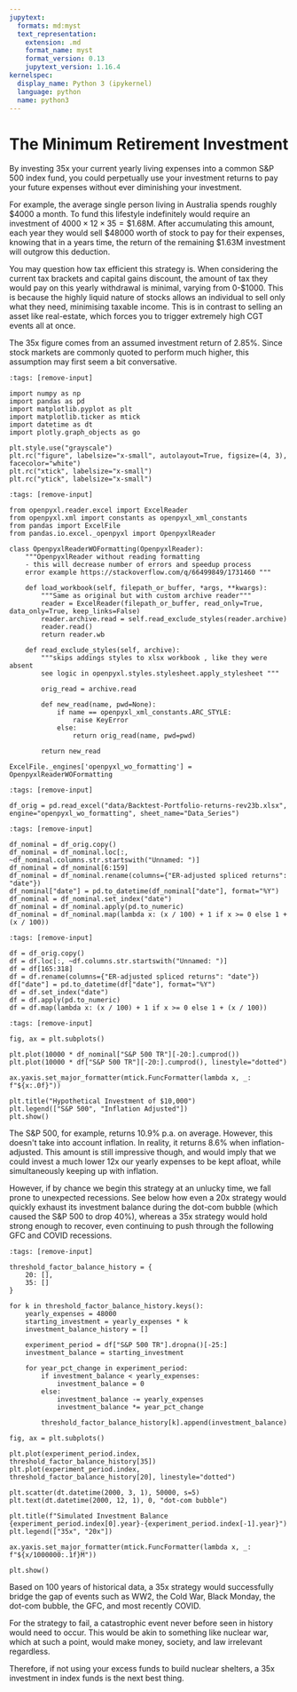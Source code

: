 ```yaml
---
jupytext:
  formats: md:myst
  text_representation:
    extension: .md
    format_name: myst
    format_version: 0.13
    jupytext_version: 1.16.4
kernelspec:
  display_name: Python 3 (ipykernel)
  language: python
  name: python3
---
```


# The Minimum Retirement Investment

By investing 35x your current yearly living expenses into a common S&P 500 index fund, you could perpetually use your investment returns to pay your future expenses without ever diminishing your investment.

For example, the average single person living in Australia spends roughly \$4000 a month. To fund this lifestyle indefinitely would require an investment of $4000 \times 12 \times 35 = \$1.68\text{M}$. After accumulating this amount, each year they would sell \$48000 worth of stock to pay for their expenses, knowing that in a years time, the return of the remaining \$1.63M investment will outgrow this deduction.

You may question how tax efficient this strategy is. When considering the current tax brackets and capital gains discount, the amount of tax they would pay on this yearly withdrawal is minimal, varying from 0-$1000. This is because the highly liquid nature of stocks allows an individual to sell only what they need, minimising taxable income. This is in contrast to selling an asset like real-estate, which forces you to trigger extremely high CGT events all at once.

The 35x figure comes from an assumed investment return of 2.85%. Since stock markets are commonly quoted to perform much higher, this assumption may first seem a bit conversative.

```{code-cell} ipython3
:tags: [remove-input]

import numpy as np
import pandas as pd
import matplotlib.pyplot as plt
import matplotlib.ticker as mtick
import datetime as dt
import plotly.graph_objects as go

plt.style.use("grayscale")
plt.rc("figure", labelsize="x-small", autolayout=True, figsize=(4, 3), facecolor="white")
plt.rc("xtick", labelsize="x-small")
plt.rc("ytick", labelsize="x-small")
```

```{code-cell} ipython3
:tags: [remove-input]

from openpyxl.reader.excel import ExcelReader
from openpyxl.xml import constants as openpyxl_xml_constants
from pandas import ExcelFile
from pandas.io.excel._openpyxl import OpenpyxlReader

class OpenpyxlReaderWOFormatting(OpenpyxlReader):
    """OpenpyxlReader without reading formatting
    - this will decrease number of errors and speedup process
    error example https://stackoverflow.com/q/66499849/1731460 """

    def load_workbook(self, filepath_or_buffer, *args, **kwargs):
        """Same as original but with custom archive reader"""
        reader = ExcelReader(filepath_or_buffer, read_only=True, data_only=True, keep_links=False)
        reader.archive.read = self.read_exclude_styles(reader.archive)
        reader.read()
        return reader.wb

    def read_exclude_styles(self, archive):
        """skips addings styles to xlsx workbook , like they were absent
        see logic in openpyxl.styles.stylesheet.apply_stylesheet """

        orig_read = archive.read

        def new_read(name, pwd=None):
            if name == openpyxl_xml_constants.ARC_STYLE:
                raise KeyError
            else:
                return orig_read(name, pwd=pwd)

        return new_read

ExcelFile._engines['openpyxl_wo_formatting'] = OpenpyxlReaderWOFormatting
```

```{code-cell} ipython3
:tags: [remove-input]

df_orig = pd.read_excel("data/Backtest-Portfolio-returns-rev23b.xlsx", engine="openpyxl_wo_formatting", sheet_name="Data_Series")
```

```{code-cell} ipython3
:tags: [remove-input]

df_nominal = df_orig.copy()
df_nominal = df_nominal.loc[:, ~df_nominal.columns.str.startswith("Unnamed: ")]
df_nominal = df_nominal[6:159]
df_nominal = df_nominal.rename(columns={"ER-adjusted spliced returns": "date"})
df_nominal["date"] = pd.to_datetime(df_nominal["date"], format="%Y")
df_nominal = df_nominal.set_index("date")
df_nominal = df_nominal.apply(pd.to_numeric)
df_nominal = df_nominal.map(lambda x: (x / 100) + 1 if x >= 0 else 1 + (x / 100))
```

```{code-cell} ipython3
:tags: [remove-input]

df = df_orig.copy()
df = df.loc[:, ~df.columns.str.startswith("Unnamed: ")]
df = df[165:318]
df = df.rename(columns={"ER-adjusted spliced returns": "date"})
df["date"] = pd.to_datetime(df["date"], format="%Y")
df = df.set_index("date")
df = df.apply(pd.to_numeric)
df = df.map(lambda x: (x / 100) + 1 if x >= 0 else 1 + (x / 100))
```

```{code-cell} ipython3
:tags: [remove-input]

fig, ax = plt.subplots()

plt.plot(10000 * df_nominal["S&P 500 TR"][-20:].cumprod())
plt.plot(10000 * df["S&P 500 TR"][-20:].cumprod(), linestyle="dotted")

ax.yaxis.set_major_formatter(mtick.FuncFormatter(lambda x, _: f"${x:.0f}"))

plt.title("Hypothetical Investment of $10,000")
plt.legend(["S&P 500", "Inflation Adjusted"])
plt.show()
```

The S&P 500, for example, returns 10.9% p.a. on average. However, this doesn't take into account inflation. In reality, it returns 8.6% when inflation-adjusted. This amount is still impressive though, and would imply that we could invest a much lower 12x our yearly expenses to be kept afloat, while simultaneously keeping up with inflation.

However, if by chance we begin this strategy at an unlucky time, we fall prone to unexpected recessions. See below how even a 20x strategy would quickly exhaust its investment balance during the dot-com bubble (which caused the S&P 500 to drop 40%), whereas a 35x strategy would hold strong enough to recover, even continuing to push through the following GFC and COVID recessions.

```{code-cell} ipython3
:tags: [remove-input]

threshold_factor_balance_history = {
    20: [],
    35: []
}

for k in threshold_factor_balance_history.keys():
    yearly_expenses = 48000
    starting_investment = yearly_expenses * k
    investment_balance_history = []
    
    experiment_period = df["S&P 500 TR"].dropna()[-25:]
    investment_balance = starting_investment
    
    for year_pct_change in experiment_period:
        if investment_balance < yearly_expenses:
            investment_balance = 0
        else:
            investment_balance -= yearly_expenses
            investment_balance *= year_pct_change
    
        threshold_factor_balance_history[k].append(investment_balance)

fig, ax = plt.subplots()

plt.plot(experiment_period.index, threshold_factor_balance_history[35])
plt.plot(experiment_period.index, threshold_factor_balance_history[20], linestyle="dotted")

plt.scatter(dt.datetime(2000, 3, 1), 50000, s=5)
plt.text(dt.datetime(2000, 12, 1), 0, "dot-com bubble")

plt.title(f"Simulated Investment Balance {experiment_period.index[0].year}-{experiment_period.index[-1].year}")
plt.legend(["35x", "20x"])

ax.yaxis.set_major_formatter(mtick.FuncFormatter(lambda x, _: f"${x/1000000:.1f}M"))

plt.show()
```

Based on 100 years of historical data, a 35x strategy would successfully bridge the gap of events such as WW2, the Cold War, Black Monday, the dot-com bubble, the GFC, and most recently COVID.

For the strategy to fail, a catastrophic event never before seen in history would need to occur. This would be akin to something like nuclear war, which at such a point, would make money, society, and law irrelevant regardless.

Therefore, if not using your excess funds to build nuclear shelters, a 35x investment in index funds is the next best thing.
